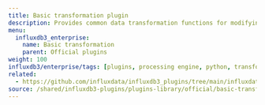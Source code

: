 ```yaml
---
title: Basic transformation plugin
description: Provides common data transformation functions for modifying and enriching time series data.
menu:
  influxdb3_enterprise:
    name: Basic transformation
    parent: Official plugins
weight: 100
influxdb3/enterprise/tags: [plugins, processing engine, python, transformation, data-processing]
related:
  - https://github.com/influxdata/influxdb3_plugins/tree/main/influxdata/basic_transformation, Basic transformation plugin on GitHub
source: /shared/influxdb3-plugins/plugins-library/official/basic-transformation.md
---
```


<!-- //SOURCE - content/shared/influxdb3-plugins/plugins-library/official/basic-transformation.md -->